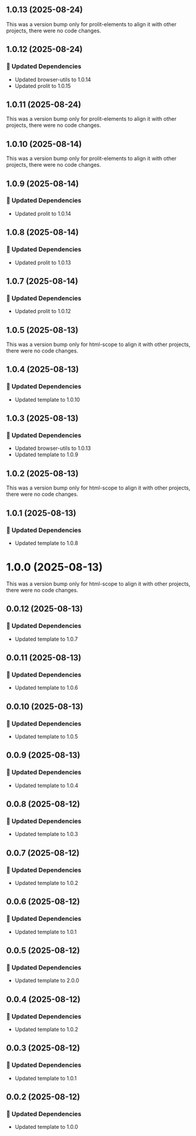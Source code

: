 ## 1.0.13 (2025-08-24)

This was a version bump only for prolit-elements to align it with other projects, there were no code changes.

## 1.0.12 (2025-08-24)

### 🧱 Updated Dependencies

- Updated browser-utils to 1.0.14
- Updated prolit to 1.0.15

## 1.0.11 (2025-08-24)

This was a version bump only for prolit-elements to align it with other projects, there were no code changes.

## 1.0.10 (2025-08-14)

This was a version bump only for prolit-elements to align it with other projects, there were no code changes.

## 1.0.9 (2025-08-14)

### 🧱 Updated Dependencies

- Updated prolit to 1.0.14

## 1.0.8 (2025-08-14)

### 🧱 Updated Dependencies

- Updated prolit to 1.0.13

## 1.0.7 (2025-08-14)

### 🧱 Updated Dependencies

- Updated prolit to 1.0.12

## 1.0.5 (2025-08-13)

This was a version bump only for html-scope to align it with other projects, there were no code changes.

## 1.0.4 (2025-08-13)

### 🧱 Updated Dependencies

- Updated template to 1.0.10

## 1.0.3 (2025-08-13)

### 🧱 Updated Dependencies

- Updated browser-utils to 1.0.13
- Updated template to 1.0.9

## 1.0.2 (2025-08-13)

This was a version bump only for html-scope to align it with other projects, there were no code changes.

## 1.0.1 (2025-08-13)

### 🧱 Updated Dependencies

- Updated template to 1.0.8

# 1.0.0 (2025-08-13)

This was a version bump only for html-scope to align it with other projects, there were no code changes.

## 0.0.12 (2025-08-13)

### 🧱 Updated Dependencies

- Updated template to 1.0.7

## 0.0.11 (2025-08-13)

### 🧱 Updated Dependencies

- Updated template to 1.0.6

## 0.0.10 (2025-08-13)

### 🧱 Updated Dependencies

- Updated template to 1.0.5

## 0.0.9 (2025-08-13)

### 🧱 Updated Dependencies

- Updated template to 1.0.4

## 0.0.8 (2025-08-12)

### 🧱 Updated Dependencies

- Updated template to 1.0.3

## 0.0.7 (2025-08-12)

### 🧱 Updated Dependencies

- Updated template to 1.0.2

## 0.0.6 (2025-08-12)

### 🧱 Updated Dependencies

- Updated template to 1.0.1

## 0.0.5 (2025-08-12)

### 🧱 Updated Dependencies

- Updated template to 2.0.0

## 0.0.4 (2025-08-12)

### 🧱 Updated Dependencies

- Updated template to 1.0.2

## 0.0.3 (2025-08-12)

### 🧱 Updated Dependencies

- Updated template to 1.0.1

## 0.0.2 (2025-08-12)

### 🧱 Updated Dependencies

- Updated template to 1.0.0